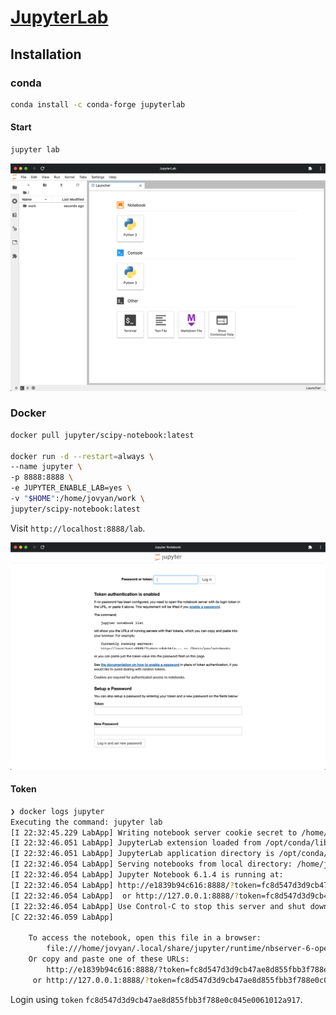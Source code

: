 # [JupyterLab](https://jupyterlab.readthedocs.io/)

## Installation

### conda

```bash
conda install -c conda-forge jupyterlab
```

#### Start

```bash
jupyter lab
```

![](images/jupyterlab.png)

### Docker

```bash
docker pull jupyter/scipy-notebook:latest

docker run -d --restart=always \
--name jupyter \
-p 8888:8888 \
-e JUPYTER_ENABLE_LAB=yes \
-v "$HOME":/home/jovyan/work \
jupyter/scipy-notebook:latest
```

Visit `http://localhost:8888/lab`.

![](images/jupyter_token.png)

#### Token

```bash
❯ docker logs jupyter
Executing the command: jupyter lab
[I 22:32:45.229 LabApp] Writing notebook server cookie secret to /home/jovyan/.local/share/jupyter/runtime/notebook_cookie_secret
[I 22:32:46.051 LabApp] JupyterLab extension loaded from /opt/conda/lib/python3.8/site-packages/jupyterlab
[I 22:32:46.051 LabApp] JupyterLab application directory is /opt/conda/share/jupyter/lab
[I 22:32:46.054 LabApp] Serving notebooks from local directory: /home/jovyan
[I 22:32:46.054 LabApp] Jupyter Notebook 6.1.4 is running at:
[I 22:32:46.054 LabApp] http://e1839b94c616:8888/?token=fc8d547d3d9cb47ae8d855fbb3f788e0c045e0061012a917
[I 22:32:46.054 LabApp]  or http://127.0.0.1:8888/?token=fc8d547d3d9cb47ae8d855fbb3f788e0c045e0061012a917
[I 22:32:46.054 LabApp] Use Control-C to stop this server and shut down all kernels (twice to skip confirmation).
[C 22:32:46.059 LabApp]

    To access the notebook, open this file in a browser:
        file:///home/jovyan/.local/share/jupyter/runtime/nbserver-6-open.html
    Or copy and paste one of these URLs:
        http://e1839b94c616:8888/?token=fc8d547d3d9cb47ae8d855fbb3f788e0c045e0061012a917
     or http://127.0.0.1:8888/?token=fc8d547d3d9cb47ae8d855fbb3f788e0c045e0061012a917
```

Login using `token` `fc8d547d3d9cb47ae8d855fbb3f788e0c045e0061012a917`.
